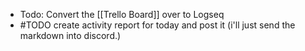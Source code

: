 - Todo: Convert the [[Trello Board]] over to Logseq
- #TODO create activity report for today and post it (i'll just send the markdown into discord.)